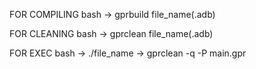 FOR COMPILING
    bash
        -> gprbuild file_name(.adb)

FOR CLEANING
    bash
        -> gprclean file_name(.adb)

FOR EXEC
    bash
        -> ./file_name
        -> gprclean -q -P main.gpr